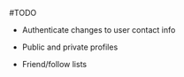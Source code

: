 #TODO

* Authenticate changes to user contact info

* Public and private profiles

* Friend/follow lists